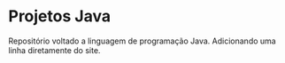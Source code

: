 # Projetos Java
 Repositório voltado a linguagem de programação Java.
 Adicionando uma linha diretamente do site.
